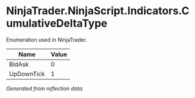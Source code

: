 # NinjaTrader.NinjaScript.Indicators.CumulativeDeltaType
Enumeration used in NinjaTrader.

| Name | Value |
| ---- | ----- |
| BidAsk | 0 |
| UpDownTick | 1 |

*Generated from reflection data.*

